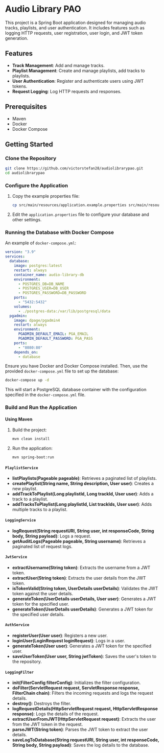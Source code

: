 
# Audio Library PAO

This project is a Spring Boot application designed for managing audio tracks, playlists, and user authentication. It includes features such as logging HTTP requests, user registration, user login, and JWT token generation.

## Features

- **Track Management**: Add and manage tracks.
- **Playlist Management**: Create and manage playlists, add tracks to playlists.
- **User Authentication**: Register and authenticate users using JWT tokens.
- **Request Logging**: Log HTTP requests and responses.

## Prerequisites
- Maven
- Docker
- Docker Compose

## Getting Started

### Clone the Repository

```bash
git clone https://github.com/victorstefan28/audiolibrarypao.git
cd audiolibrarypao
```

### Configure the Application

1. Copy the example properties file:
    
    ```bash
    cp src/main/resources/application.example.properties src/main/resources/application.properties
    ```

2. Edit the `application.properties` file to configure your database and other settings.

### Running the Database with Docker Compose

An example of `docker-compose.yml`:
```yaml
version: "3.9"
services:
  database:
    image: postgres:latest
    restart: always
    container_name: audio-library-db
    environment:
      - POSTGRES_DB=DB_NAME
      - POSTGRES_USER=DB_USER
      - POSTGRES_PASSWORD=DB_PASSWORD
    ports:
      - "5432:5432"
    volumes:
      - ./postgres-data:/var/lib/postgresql/data
  pgadmin:
    image: dpage/pgadmin4
    restart: always
    environment:
      PGADMIN_DEFAULT_EMAIL: PGA_EMAIL
      PGADMIN_DEFAULT_PASSWORD: PGA_PASS
    ports:
      - "8080:80"
    depends_on:
      - database
```

Ensure you have Docker and Docker Compose installed. Then, use the provided `docker-compose.yml` file to set up the database:

```bash
docker-compose up -d
```

This will start a PostgreSQL database container with the configuration specified in the `docker-compose.yml` file.

### Build and Run the Application

#### Using Maven

1. Build the project:

    ```bash
    mvn clean install
    ```

2. Run the application:

    ```bash
    mvn spring-boot:run
    ```

#### `PlaylistService`

- **listPlaylists(Pageable pageable)**: Retrieves a paginated list of playlists.
- **createPlaylist(String name, String description, User user)**: Creates a new playlist.
- **addTrackToPlaylist(Long playlistId, Long trackId, User user)**: Adds a track to a playlist.
- **addTracksToPlaylist(Long playlistId, List<Long> trackIds, User user)**: Adds multiple tracks to a playlist.

#### `LoggingService`

- **logRequest(String requestURI, String user, int responseCode, String body, String payload)**: Logs a request.
- **getAuditLogs(Pageable pageable, String username)**: Retrieves a paginated list of request logs.

#### `JwtService`

- **extractUsername(String token)**: Extracts the username from a JWT token.
- **extractUser(String token)**: Extracts the user details from the JWT token.
- **isTokenValid(String token, UserDetails userDetails)**: Validates the JWT token against the user details.
- **generateToken(UserDetails userDetails, User user)**: Generates a JWT token for the specified user.
- **generateToken(UserDetails userDetails)**: Generates a JWT token for the specified user details.

#### `AuthService`

- **registerUser(User user)**: Registers a new user.
- **loginUser(LoginRequest loginRequest)**: Logs in a user.
- **generateToken(User user)**: Generates a JWT token for the specified user.
- **saveUserToken(User user, String jwtToken)**: Saves the user's token to the repository.

#### `LoggingFilter`

- **init(FilterConfig filterConfig)**: Initializes the filter configuration.
- **doFilter(ServletRequest request, ServletResponse response, FilterChain chain)**: Filters the incoming requests and logs the request details.
- **destroy()**: Destroys the filter.
- **logRequestDetails(HttpServletRequest request, HttpServletResponse response)**: Logs the details of the request.
- **extractUserFromJWT(HttpServletRequest request)**: Extracts the user from the JWT token in the request.
- **parseJWT(String token)**: Parses the JWT token to extract the user details.
- **saveLogToDatabase(String requestURI, String user, int responseCode, String body, String payload)**: Saves the log details to the database.

